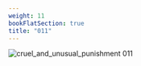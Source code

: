 ```yaml
---
weight: 11
bookFlatSection: true
title: "011"
---
```


![cruel_and_unusual_punishment 011 ](../../jpg/cup_011.jpg)


